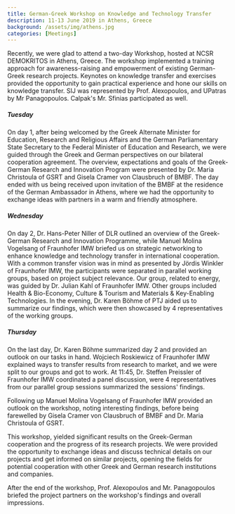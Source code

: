 ```yaml
---
title: German-Greek Workshop on Knowledge and Technology Transfer
description: 11-13 June 2019 in Athens, Greece
background: /assets/img/athens.jpg
categories: [Meetings]
---
```


Recently, we were glad to attend a two-day Workshop, hosted at NCSR DEMOKRITOS
in Athens, Greece. The workshop implemented a training approach for
awareness-raising and empowerment of existing German-Greek research projects.
Keynotes on knowledge transfer and exercises provided the opportunity to gain
practical experience and hone our skills on knowledge transfer.
SIJ was represented by Prof. Alexopoulos, and UPatras by Mr Panagopoulos.
Calpak's Mr. Sfinias participated as well.


##### Tuesday

On day 1, after being welcomed by the Greek Alternate Minister for Education,
Research and Religious Affairs and the German Parliamentary State Secretary to
the Federal Minister of Education and Research, we were guided through the
Greek and German perspectives on our bilateral cooperation agreement.
The overview, expectations and goals of the Greek-German Research and
Innovation Program were presented by Dr. Maria Christoula of GSRT and
Gisela Cramer von Clausbruch of BMBF.
The day ended with us being received upon invitation of the BMBF at the
residence of the German Ambassador in Athens, where we had the opportunity to
exchange ideas with partners in a warm and friendly atmosphere.

##### Wednesday

On day 2, Dr. Hans-Peter Niller of DLR outlined an overview of the Greek-German
Research and Innovation Programme, while Manuel Molina Vogelsang
of Fraunhofer IMW briefed us on strategic networking to enhance knowledge and
technology transfer in international cooperation.
With a common transfer vision was in mind as presented by Jördis Winkler of
Fraunhofer IMW, the participants were separated in
parallel working  groups, based on project subject relevance. Our group, related
to energy, was guided by Dr. Julian Kahl of Fraunhofer IMW. Other groups
included Health & Bio-Economy, Culture & Tourism and Materials & Key-Enabling
Technologies.
In the evening, Dr. Karen Böhme of PTJ aided us to summarize our findings,
which were then showcased by 4 representatives of the working groups.

##### Thursday

On the last day, Dr. Karen Böhme summarized day 2 and provided an outlook on
our tasks in hand. Wojciech Roskiewicz of Fraunhofer IMW explained ways to
transfer results from research to market, and we were split to our groups and
got to work.
At 11:45, Dr. Steffen Preissler of Fraunhofer IMW coordinated
a panel discussion, were 4 representatives from our parallel group sessions
summarized the sessions' findings.

Following up Manuel Molina Vogelsang of Fraunhofer IMW provided an outlook on
the workshop, noting interesting findings, before being farewelled by
Gisela Cramer von Clausbruch of BMBF and Dr. Maria Christoula of GSRT.

This workshop, yielded significant results on the Greek-German cooperation
and the progress of its research projects.
We were provided the opportunity to
exchange ideas and discuss technical details on our projects and get informed on
similar projects, opening the fields for potential cooperation with other
Greek and German research institutions and companies.

After the end of the workshop, Prof. Alexopoulos and Mr. Panagopoulos
briefed the project partners on the workshop's findings and overall impressions.
